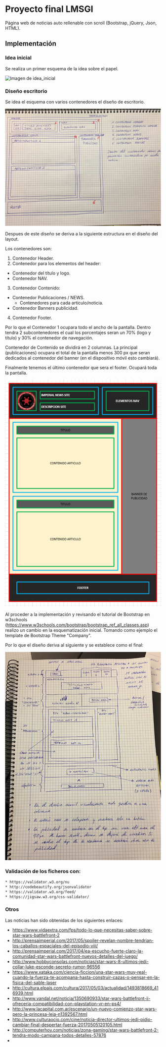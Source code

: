 # Proyecto final LMSGI #

Página web de noticias auto rellenable con scroll (Bootstrap, jQuery, Json, HTML).
 
## Implementación ##

### Idea inicial ###
Se realiza un primer esquema de la idea sobre el papel.

![Imagen de idea_inicial](doc/init.png)

### Diseño escritorio ###
Se idea el esquema con varios contenedores el diseño de escritorio.

![Imagen de idea_inicial](doc/design_desktop.jpg)

Despues de este diseño se deriva a la siguiente estructura en el diseño del layout.

Los contenedores son:

 1. Contenedor Header.
 2. Contenedor para los elementos del header:
   * Contenedor del título y logo.
   * Contenedor NAV.
 3. Contenedor Contenido:
   * Contenedor Publicaciones / NEWS.
     * Contenedores para cada articulo/noticia.
   * Contenedor Banners publicidad.
 4. Contenedor Footer.
 
Por lo que el Contenedor 1 ocupara todo el ancho de la pantalla. Dentro tendra 2 subcontenedores el cual los porcentajes seran un 70% (logo y título) y 30% el contenedor de navegación.

Contenedor de Contenido se dividirá en 2 columnas. La principal (publicaciones) ocupara el total de la pantalla menos 300 px que seran dedicados al contenedor del banner (en el dispositivo móvil esto cambiará).

Finalmente tenemos el último contenedor que sera el footer. Ocupará toda la pantalla.

![Imagen de idea_inicial](doc/esquema_final.png)

Al proceder a la implementación y revisando el tutorial de Bootstrap en w3schools (https://www.w3schools.com/bootstrap/bootstrap_ref_all_classes.asp) realizo un cambio en la esquematización inicial. Tomando como ejemplo el template de Bootstrap Theme "Company".

Por lo que el diseño deriva al siguiente y se establece como el final:

![Imagen derivacion diseño](doc/IMG_9487.JPG)

### Validación de los ficheros con: ###
	* https://validator.w3.org/nu
	* http://codebeautify.org/jsonvalidator
	* https://validator.w3.org/feed/
	* https://jigsaw.w3.org/css-validator/

### Otros ###

Las noticias han sido obtenidas de los siguientes enlaces:

  * https://www.vidaextra.com/fps/todo-lo-que-necesitas-saber-sobre-star-wars-battlefront-2
  * http://prensaimperial.com/2017/05/spoiler-revelan-nombre-tendrian-los-caballos-espaciales-del-episodio-viii/
  * http://prensaimperial.com/2017/04/ea-escucho-fuerte-claro-la-comunidad-star-wars-battlefront-nuevos-detalles-del-juego/
  * http://www.hobbyconsolas.com/noticias/star-wars-8-ultimos-jedi-collar-luke-esconde-secreto-rumor-96556
  * https://www.xataka.com/ciencia-ficcion/una-star-wars-muy-real-cuando-la-fuerza-te-acompana-hasta-construir-cazas-o-pensar-en-la-fisica-del-sable-laser
  * http://cultura.elpais.com/cultura/2017/05/03/actualidad/1493818669_416939.html
  * http://www.vandal.net/noticia/1350690933/star-wars-battlefront-ii-ofreceria-compatibilidad-con-playstation-vr-en-ps4/
  * http://www.lacapital.com.ar/escenario/un-nuevo-comienzo-star-wars-pero-la-princesa-leia-n1392567.html
  * http://www.culturaocio.com/cine/noticia-director-ultimos-jedi-pidio-cambiar-final-despertar-fuerza-20170505120105.html
  * http://computerhoy.com/noticias/zona-gaming/star-wars-battlefront-2-tendra-modo-campana-todos-detalles-57876
  * 
